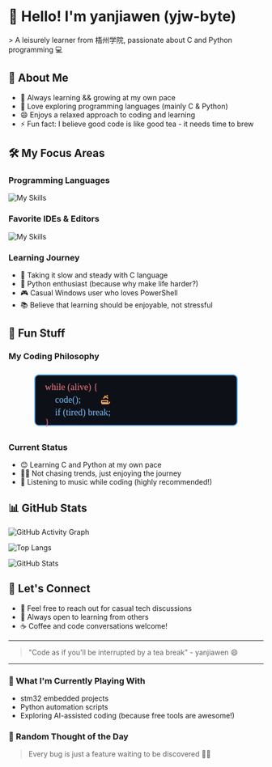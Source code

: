 # 👋 Hello! I'm yanjiawen (yjw-byte)

&gt; A leisurely learner from 梧州学院, passionate about C and Python programming 💻

## 🎯 About Me

- 🔭 Always learning && growing at my own pace
- 🌱 Love exploring programming languages (mainly C & Python)
- 😄 Enjoys a relaxed approach to coding and learning
- ⚡ Fun fact: I believe good code is like good tea - it needs time to brew

## 🛠️ My Focus Areas

### Programming Languages
![My Skills](https://skillicons.dev/icons?i=c,python&perline=10)

### Favorite IDEs & Editors
![My Skills](https://skillicons.dev/icons?i=clion,vscode,idea&perline=10)

### Learning Journey
- 🚀 Taking it slow and steady with C language
- 🐍 Python enthusiast (because why make life harder?)
- 🎮 Casual Windows user who loves PowerShell
- 📚 Believe that learning should be enjoyable, not stressful

## 🌟 Fun Stuff

### My Coding Philosophy
<!-- 直接粘，可改 fill 颜色 -->
<p align="center">
  <svg width="420" height="120" viewBox="0 0 420 120">
    <!-- 终端外框 -->
    <rect x="10" y="10" width="400" height="100" rx="8" fill="#0d1117" stroke="#58a6ff" stroke-width="2"/>
    <!-- 代码行 -->
    <text x="30" y="40" fill="#f97583" font-family="Fira Code" font-size="18">while (alive) {</text>
    <text x="50" y="65" fill="#79c0ff" font-family="Fira Code" font-size="18">code();</text>
    <!-- 茶杯图标 -->
    <g transform="translate(140,53)">
      <path d="M2 8h12v4H2zM18 10a4 4 0 0 1-4 4H2" stroke="#ffa657" stroke-width="2" fill="none"/>
      <path d="M6 4c0-4 8-4 8 0" stroke="#ffa657" stroke-width="2" fill="none"/>
      <!-- 热气 -->
      <path d="M8 0c0-2 2-2 2 0M12-1c0-2 2-2 2 0" stroke="#ffa657" stroke-width="1.5" stroke-linecap="round">
        <animate attributeName="y" values="0;-3;0" dur="1.2s" repeatCount="indefinite"/>
      </path>
    </g>
    <text x="50" y="90" fill="#79c0ff" font-family="Fira Code" font-size="18">if (tired) break;</text>
    <text x="30" y="110" fill="#f97583" font-family="Fira Code" font-size="18">}</text>
  </svg>
</p>

### Current Status
- 😊 Learning C and Python at my own pace
- 🏃‍♂️ Not chasing trends, just enjoying the journey
- 🎵 Listening to music while coding (highly recommended!)

## 📊 GitHub Stats

![GitHub Activity Graph](https://github-readme-activity-graph.vercel.app/graph?username=yjw-byte&bg_color=1e1e2e&color=c9d1d9&line=58a6ff&point=58a6ff&area=true&hide_border=true)

![Top Langs](https://github-readme-stats.vercel.app/api/top-langs/?username=yjw-byte&layout=compact&theme=tokyonight)

![GitHub Stats](https://github-readme-stats.vercel.app/api?username=yjw-byte&show_icons=true&theme=tokyonight&include_all_commits=true&count_private=true&show_owner=true)

## 🤝 Let's Connect

- 📧 Feel free to reach out for casual tech discussions
- 🎯 Always open to learning from others
- ☕ Coffee and code conversations welcome!

---

> "Code as if you'll be interrupted by a tea break" - yanjiawen 😄

---


### 🔧 What I'm Currently Playing With
- stm32 embedded projects
- Python automation scripts
- Exploring AI-assisted coding (because free tools are awesome!)

### 💭 Random Thought of the Day
> Every bug is just a feature waiting to be discovered 🐛✨



